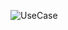   
![UseCase](https://user-images.githubusercontent.com/81183605/202137053-ca4a06f0-24f5-4897-81e4-a738b14593c5.png)
